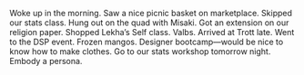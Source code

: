 Woke up in the morning. Saw a nice picnic basket on marketplace. Skipped our stats class. Hung out on the quad with Misaki. Got an extension on our religion paper. Shopped Lekha’s Self class. Valbs. Arrived at Trott late. Went to the DSP event. Frozen mangos. Designer bootcamp—would be nice to know how to make clothes. Go to our stats workshop tomorrow night. Embody a persona.